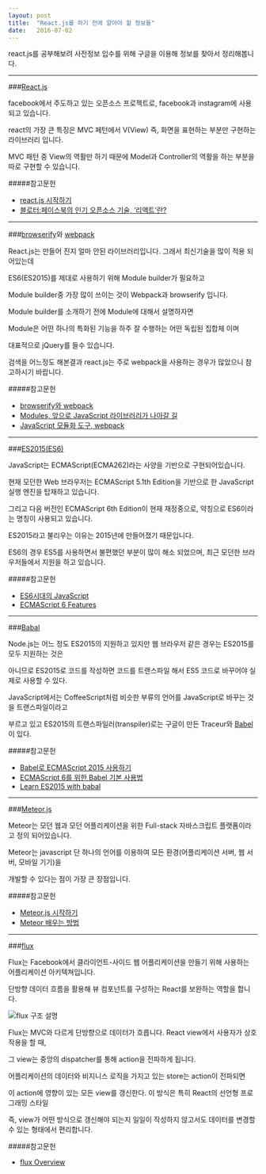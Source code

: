 ```yaml
---
layout: post
title:  "React.js를 하기 전에 알아야 할 정보들"
date:   2016-07-02 
---
```


react.js를 공부해보려 사전정보 입수를 위해 구글을 이용해 정보를 찾아서 정리해봅니다.

***

###[React.js][reactjs]

facebook에서 주도하고 있는 오픈소스 프로젝트로, facebook과 instagram에 사용되고 있습니다.

react의 가장 큰 특징은 MVC 페턴에서 V(View) 즉, 화면을 표현하는 부분만 구현하는 라이브러리 입니다.

MVC 패턴 중 View의 역활만 하기 때문에 Model과 Controller의 역활을 하는 부분을 따로 구현할 수 있습니다.

#####참고문헌 

* [react.js 시작하기](http://webframeworks.kr/tutorials/react/getting-started/)
* [블로터:페이스북의 인기 오픈소스 기술, ‘리액트’란?](http://www.bloter.net/archives/233564) 

***

###[browserify][browserify]와 [webpack][webpack]

React.js는 만들어 진지 얼마 안된 라이브러리입니다. 그래서 최신기술을 많이 적용 되어있는데 

ES6(ES2015)를 제대로 사용하기 위해 Module builder가 필요하고

Module builder중 가장 많이 쓰이는 것이 Webpack과 browserify 입니다.

Module builder를 소개하기 전에 Module에 대해서 설명하자면

Module은 어떤 하나의 특화된 기능을 하주 잘 수행하는 어떤 독립된 집합체 이며

대표적으로 jQuery를 들수 있습니다. 

검색을 어느정도 해본결과 react.js는 주로 webpack을 사용하는 경우가 많았으니 참고하시기 바랍니다.


#####참고문헌

 * [browserify와 webpack](http://blog.coderifleman.com/post/112564054684/browserify와-webpack)
 * [Modules, 앞으로 JavaScript 라이브러리가 나아갈 길](http://appletree.or.kr/blog/web-development/javascript/modules-앞으로-javascript-라이브러리가-나아갈-길/)
 * [JavaScript 모듈화 도구, webpack](http://d2.naver.com/helloworld/0239818)

***

###[ES2015(ES6)][ES6]

JavaScript는 ECMAScript(ECMA262)라는 사양을 기반으로 구현되어있습니다. 

현재 모던한 Web 브라우저는 ECMAScript 5.1th Edition을 기반으로 한 JavaScript실행 엔진을 탑재하고 있습니다. 

그리고 다음 버전인 ECMAScript 6th Edition이 현재 재정중으로, 약칭으로 ES6이라는 명칭이 사용되고 있습니다.

ES2015라고 불리우는 이유는 2015년에 만들어졌기 때문입니다.

ES6의 경우 ES5를 사용하면서 불편했던 부분이 많이 해소 되었으며, 최근 모던한 브라우저들에서 지원을 하고 있습니다.

#####참고문헌

 * [ES6시대의 JavaScript](https://gist.github.com/marocchino/841e2ff62f59f420f9d9)
 * [ECMAScript 6 Features](http://seokjun.kr/ecmascript-6-features/)

***

###[Babal][babal]

Node.js는 어느 정도 ES2015의 지원하고 있지만 웹 브라우저 같은 경우는 ES2015를 모두 지원하는 것은 

아니므로 ES2015로 코드를 작성하면 코드를 트랜스파일 해서 ES5 코드로 바꾸어야 실제로 사용할 수 있다. 

JavaScript에서는 CoffeeScript처럼 비슷한 부류의 언어를 JavaScript로 바꾸는 것을 트랜스파일이라고 

부르고 있고 ES2015의 트랜스파일러(transpiler)로는 구글이 만든 Traceur와 [Babel][babal]이 있다.

#####참고문헌

 * [Babel로 ECMAScript 2015 사용하기](https://blog.outsider.ne.kr/1176)
 * [ECMAScript 6를 위한 Babel 기본 사용법](http://haruair.com/blog/2917)
 * [Learn ES2015 with babal](http://babeljs.io/docs/learn-es2015/)

***

###[Meteor.js][Meteorjs]

Meteor는 모던 웹과 모던 어플리케이션을 위한 Full-stack 자바스크립트 플랫폼이라고 정의 되어있습니다.

Meteor는 javascript 단 하나의 언어를 이용하여 모든 환경(어플리케이션 서버, 웹 서버, 모바일 기기)을 

개발할 수 있다는 점이 가장 큰 장점입니다.



#####참고문헌

 * [Meteor.js 시작하기](http://webframeworks.kr/getstarted/meteorjs/)
 * [Meteor 배우는 방법](http://mobicon.tistory.com/466)

***

###[flux][flux]

Flux는 Facebook에서 클라이언트-사이드 웹 어플리케이션을 만들기 위해 사용하는 어플리케이션 아키텍쳐입니다. 

단방향 데이터 흐름을 활용해 뷰 컴포넌트를 구성하는 React를 보완하는 역할을 합니다. 

![flux 구조 설명](http://haruair.github.io/flux/img/flux-simple-f8-diagram-explained-1300w.png)

Flux는 MVC와 다르게 단방향으로 데이터가 흐릅니다. React view에서 사용자가 상호작용을 할 때, 

그 view는 중앙의 dispatcher를 통해 action을 전파하게 됩니다. 

어플리케이션의 데이터와 비지니스 로직을 가지고 있는 store는 action이 전파되면 

이 action에 영향이 있는 모든 view를 갱신한다. 이 방식은 특히 React의 선언형 프로그래밍 스타일 

즉, view가 어떤 방식으로 갱신해야 되는지 일일이 작성하지 않고서도 데이터를 변경할 수 있는 형태에서 편리합니다.


#####참고문헌

 * [flux Overview](http://haruair.github.io/flux/docs/overview.html)


[reactjs]: https://facebook.github.io/react/
[browserify]:http://browserify.org/
[webpack]:https://webpack.github.io/
[flux]:http://facebook.github.io/flux/
[ES6]:http://www.ecma-international.org/ecma-262/6.0/
[babal]:https://babeljs.io
[Meteorjs]:https://www.meteor.com
